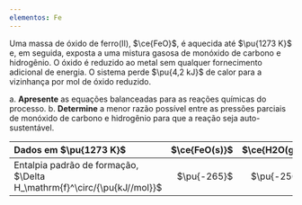 ```yaml
---
elementos: Fe
---
```


Uma massa de óxido de ferro(II), $\ce{FeO}$, é aquecida até $\pu{1273 K}$ e, em seguida, exposta a uma mistura gasosa de monóxido de carbono e hidrogênio. O óxido é reduzido ao metal sem qualquer fornecimento adicional de energia. O sistema perde $\pu{4,2 kJ}$ de calor para a vizinhança por mol de óxido reduzido.

a. **Apresente** as equações balanceadas para as reações químicas do processo.
b. **Determine** a menor razão possível entre as pressões parciais de monóxido de carbono e hidrogênio para que a reação seja auto-sustentável.

| Dados em $\pu{1273 K}$                                                  | $\ce{FeO(s)}$ | $\ce{H2O(g)}$ | $\ce{CO(g)}$ | $\ce{CO2(g)}$ |
| :---------------------------------------------------------------------- | ------------: | ------------: | -----------: | ------------: |
| Entalpia padrão de formação, $\Delta H_\mathrm{f}^\circ/{\pu{kJ//mol}}$ |   $\pu{-265}$ |   $\pu{-250}$ |  $\pu{-112}$ |   $\pu{-394}$ |

